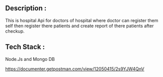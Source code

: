 ## Description :
This is  hospital Api for doctors of hospital where doctor can register them self then register there patients and create report of there patients after checkup.
## Tech Stack :
 Node.Js and Mongo DB

https://documenter.getpostman.com/view/12050415/2s9YJW4QnV
 
